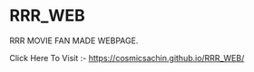 # RRR_WEB
RRR MOVIE FAN MADE WEBPAGE.

Click Here To Visit :- https://cosmicsachin.github.io/RRR_WEB/
